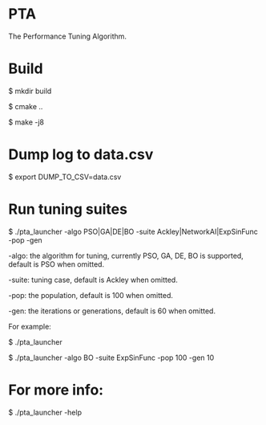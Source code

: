 # PTA

The Performance Tuning Algorithm.
# Build

$ mkdir build

$ cmake ..

$ make -j8

# Dump log to data.csv

$ export DUMP_TO_CSV=data.csv

# Run tuning suites

$ ./pta_launcher -algo PSO|GA|DE|BO -suite Ackley|NetworkAI|ExpSinFunc -pop <number> -gen <number>

-algo: the algorithm for tuning, currently PSO, GA, DE, BO is supported, default is PSO when omitted.

-suite: tuning case, default is Ackley when omitted.

-pop: the population, default is 100 when omitted.

-gen: the iterations or generations, default is 60 when omitted.

For example:

$ ./pta_launcher

$ ./pta_launcher -algo BO -suite ExpSinFunc -pop 100 -gen 10

# For more info:

$ ./pta_launcher -help 
